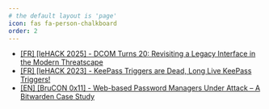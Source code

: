 ```yaml
---
# the default layout is 'page'
icon: fas fa-person-chalkboard
order: 2
---
```


- [[FR] [leHACK 2025] - DCOM Turns 20: Revisiting a Legacy Interface in the Modern Threatscape](https://d3lb3.github.io/assets/leHACK_2025.pdf)
- [[FR] [leHACK 2023] - KeePass Triggers are Dead, Long Live KeePass Triggers!](https://d3lb3.github.io/assets/leHACK_2023.pdf)
- [[EN] [BruCON 0x11] - Web-based Password Managers Under Attack – A Bitwarden Case Study](https://d3lb3.github.io/assets/BruCON_0x11.pdf)

